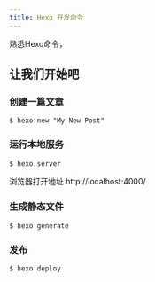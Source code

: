 ```yaml
---
title: Hexo 开发命令
---
```

熟悉Hexo命令，

## 让我们开始吧

### 创建一篇文章

```
$ hexo new "My New Post"
```

### 运行本地服务

``` bash
$ hexo server
```
浏览器打开地址 http://localhost:4000/

### 生成静态文件
```
$ hexo generate
```

### 发布

``` bash
$ hexo deploy
```
